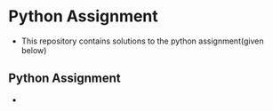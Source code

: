 # Python Assignment
- This repository contains solutions to the python assignment(given below)
## Python Assignment
- 
